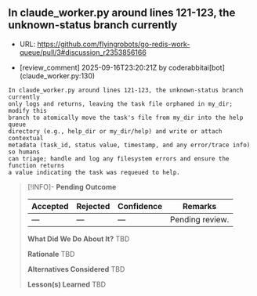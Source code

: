 ## In claude_worker.py around lines 121-123, the unknown-status branch currently

- URL: https://github.com/flyingrobots/go-redis-work-queue/pull/3#discussion_r2353856166

- [review_comment] 2025-09-16T23:20:21Z by coderabbitai[bot] (claude_worker.py:130)

```text
In claude_worker.py around lines 121-123, the unknown-status branch currently
only logs and returns, leaving the task file orphaned in my_dir; modify this
branch to atomically move the task's file from my_dir into the help queue
directory (e.g., help_dir or my_dir/help) and write or attach contextual
metadata (task_id, status value, timestamp, and any error/trace info) so humans
can triage; handle and log any filesystem errors and ensure the function returns
a value indicating the task was requeued to help.
```

> [!INFO]- **Pending**
> **Outcome**
> 
> | Accepted | Rejected | Confidence | Remarks |
> |----------|----------|------------|---------|
> | — | — | — | Pending review. |
>
> **What Did We Do About It?**
> TBD
>
> **Rationale**
> TBD
>
> **Alternatives Considered**
> TBD
>
> **Lesson(s) Learned**
> TBD
